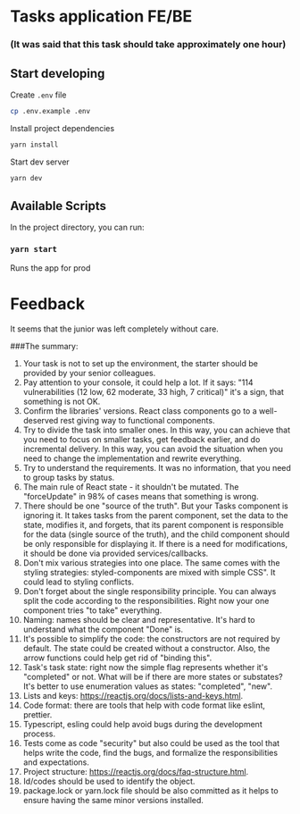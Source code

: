 # Tasks application FE/BE 
### (It was said that this task should take approximately one hour)

## Start developing

Create `.env` file

```sh
cp .env.example .env
```

Install project dependencies

```sh
yarn install
```

Start dev server

```sh
yarn dev
```


## Available Scripts

In the project directory, you can run:

### `yarn start`

Runs the app for prod


# Feedback

It seems that the junior was left completely without care.

###The summary:
1. Your task is not to set up the environment, the starter should be provided by your senior colleagues.
2. Pay attention to your console, it could help a lot. If it says: "114 vulnerabilities (12 low, 62 moderate, 33 high, 7 critical)" it's a sign,
   that something is not OK.
3. Confirm the libraries' versions. React class components go to a well-deserved rest giving way to functional components.
4. Try to divide the task into smaller ones. In this way, you can achieve that you need to focus on smaller tasks, get feedback earlier, and do incremental delivery. In this way, you can avoid the situation when you need to change the implementation and rewrite everything.
5. Try to understand the requirements. It was no information, that you need to group tasks by status.
6. The main rule of React state - it shouldn't be mutated. The "forceUpdate" in 98% of cases means that something is wrong.
7. There should be one "source of the truth". But your Tasks component is ignoring it. It takes tasks from the parent component, set the data to the state, modifies it, and forgets, that its parent component is responsible for the data (single source of the truth), and the child component should be only responsible for displaying it. If there is a need for modifications, it should be done via provided services/callbacks.
8. Don't mix various strategies into one place. The same comes with the styling strategies: styled-components are mixed with simple CSS". It could lead to styling conflicts.
9. Don't forget about the single responsibility principle. You can always split the code according to the responsibilities. Right now your one component tries "to take" everything.
10. Naming: names should be clear and representative. It's hard to understand what the component "Done" is.
11. It's possible to simplify the code: the constructors are not required by default. The state could be created without a constructor. Also, the arrow functions could help get rid of "binding this".
12. Task's task state: right now the simple flag represents whether it's "completed" or not. What will be if there are more states or substates? It's better to use enumeration values as states: "completed", "new".
13. Lists and keys: https://reactjs.org/docs/lists-and-keys.html.
14. Code format: there are tools that help with code format like eslint, prettier.
15. Typescript, esling could help avoid bugs during the development process.
16. Tests come as code "security" but also could be used as the tool that helps write the code, find the bugs, and formalize the responsibilities and expectations.
17. Project structure: https://reactjs.org/docs/faq-structure.html.
18. Id/codes should be used to identify the object. 
19. package.lock or yarn.lock file should be also committed as it helps to ensure having the same minor versions installed.

